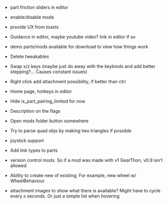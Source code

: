 - part friction sliders in editor
- enable/disable mods
- provide UX from toasts
- Guidance in editor, maybe youtube video? link in editor if so
- demo parts/mods available for download to view how things work
- Delete tweakables
- Swap x/z keys (maybe just do away with the keybinds and add better stepping?... Causes constant issues)
- Right click add attachment possibility, if better than ctrl
- Home page, hotkeys in editor
- Hide is_part_pairing_limited for now
- Description on the flags
- Open mods folder button somewhere
- Try to parse quad objs by making two triangles if possible
- joystick support
- Add link types to parts

- version control mods. So if a mod was made with v1 GearThon, v0.9 isn't allowed
- Ability to create new of existing; For example, new wheel w/ WheelBehaviour
- attachment images to show what there is available? Might have to cycle every x seconds. Or just a simple list when hovering